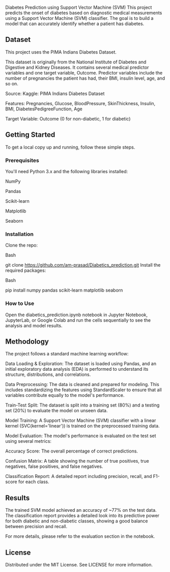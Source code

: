 Diabetes Prediction using Support Vector Machine (SVM)
This project predicts the onset of diabetes based on diagnostic medical measurements using a Support Vector Machine (SVM) classifier. The goal is to build a model that can accurately identify whether a patient has diabetes.

## Dataset
This project uses the PIMA Indians Diabetes Dataset.

This dataset is originally from the National Institute of Diabetes and Digestive and Kidney Diseases. It contains several medical predictor variables and one target variable, Outcome. Predictor variables include the number of pregnancies the patient has had, their BMI, insulin level, age, and so on.

Source: Kaggle: PIMA Indians Diabetes Dataset

Features: Pregnancies, Glucose, BloodPressure, SkinThickness, Insulin, BMI, DiabetesPedigreeFunction, Age

Target Variable: Outcome (0 for non-diabetic, 1 for diabetic)

## Getting Started
To get a local copy up and running, follow these simple steps.

### Prerequisites
You'll need Python 3.x and the following libraries installed:

NumPy

Pandas

Scikit-learn

Matplotlib

Seaborn

### Installation
Clone the repo:

Bash

git clone https://github.com/am-prasad/Diabetics_prediction.git
Install the required packages:

Bash

pip install numpy pandas scikit-learn matplotlib seaborn
### How to Use
Open the diabetics_prediction.ipynb notebook in Jupyter Notebook, JupyterLab, or Google Colab and run the cells sequentially to see the analysis and model results.

## Methodology
The project follows a standard machine learning workflow:

Data Loading & Exploration: The dataset is loaded using Pandas, and an initial exploratory data analysis (EDA) is performed to understand its structure, distributions, and correlations.

Data Preprocessing: The data is cleaned and prepared for modeling. This includes standardizing the features using StandardScaler to ensure that all variables contribute equally to the model's performance.

Train-Test Split: The dataset is split into a training set (80%) and a testing set (20%) to evaluate the model on unseen data.

Model Training: A Support Vector Machine (SVM) classifier with a linear kernel (SVC(kernel='linear')) is trained on the preprocessed training data.

Model Evaluation: The model's performance is evaluated on the test set using several metrics:

Accuracy Score: The overall percentage of correct predictions.

Confusion Matrix: A table showing the number of true positives, true negatives, false positives, and false negatives.

Classification Report: A detailed report including precision, recall, and F1-score for each class.

## Results
The trained SVM model achieved an accuracy of ~77% on the test data. The classification report provides a detailed look into its predictive power for both diabetic and non-diabetic classes, showing a good balance between precision and recall.

For more details, please refer to the evaluation section in the notebook.

## License
Distributed under the MIT License. See LICENSE for more information.

